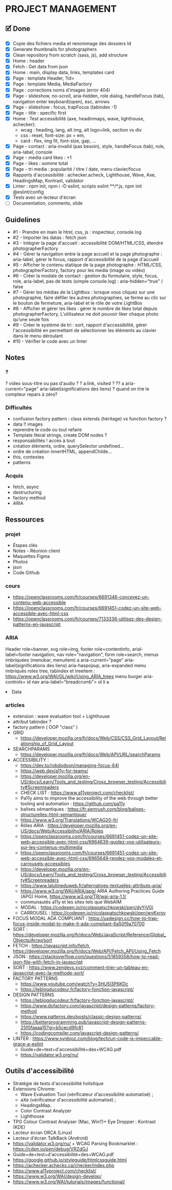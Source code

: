 # PROJECT MANAGEMENT

## 🗹 Done
- [x] Copie des fichiers media et renommage des dossiers Id
- [x] Generate thumbnails for photographers
- [x] Clean repository from scratch (sass, js), add structure
- [x] Home : header
- [x] Fetch : Get data from json
- [x] Home : main, display data, links, templates card
- [x] Page : template Header, ?id=
- [x] Page : template Media, MediaFactory
- [x] Page : corrections noms d'images (error 404)
- [x] Page - slideshow, no-scroll, aria-hidden, role dialog, handleFocus (tab), navigation enter keyboard(open), esc, arrows
- [x] Page - slideshow : focus, trapFocus (tabindex -1)
- [x] Page - title : specific first
- [x] Home : Test accessibilité (axe, headinmaps, wave, lighthouse, achecker): 
	- wcag : heading, lang, alt img, alt logo+link, section vs div
	- css : reset, font-size: px + em, 
	- card : flex, img fit, font-size, gap, ...
- [x] Page - contact : aria-invalid (pas besoin), style, handleFocus (tab), role, aria-label, console
- [x] Page - media card likes : +1
- [x] Page - likes : somme total
- [x] Page - tri media : popularité / titre / date, menu clavier/focus
- [x] Rapports d'accessibilité : achecker.acheck, Lighthouse, Wave, Axe, HeadingsMap, Kontrast, validator
- [x] Linter : npm init, npm i -D eslint, scripts eslint **/*.js, npm init @eslint/config
- [x] Tests avec un lecteur d'écran 
- [ ] Documentation, comments, slide

## Guidelines
- #1 - Prendre en main le html, css, js : inspecteur, console.log
- #2 - Importer les datas : fetch json
- #3 - Intégrer la page d'accueil : accessibilité DOM/HTML/CSS, étendre photographerFactory
- #4 - Gérer la navigation entre la page accueil et la page photographe : aria-label, gérer le focus, rapport d'accessibilité de la page d'accueil
- #5 - Afficher le contenu statique de la page photographe : HTML/CSS, photographerFactory, factory pour les media (image ou vidéo)
- #6 - Créer la modale de contact : gestion du formulaire, style, focus, role, aria-label, pas de tests (simple console.log) : aria-hidden="true" / false
- #7 - Gérer les médias de la Lightbox : lorsque vous cliquez sur une photographie, faire défiler les autres photographies, se ferme au clic sur le bouton de fermeture, aria-label et le rôle de votre LightBox
- #8 - Afficher et gérer les likes : gérer le nombre de likes total depuis photographerFactory, L’utilisateur ne doit pouvoir liker chaque photo qu’une seule fois
- #9 - Créer le système de tri : sort, rapport d'accessibilité, gérer l'accessibilité en permettant de sélectionner les éléments au clavier dans le menu déroulant
- #10 - Vérifier le code avec un linter

## Notes

### ?
? video sous-titre ou pas d'audio ?
? a:link, visited ?
?? a aria-current="page" aria-label(significations des liens)
? quand on trie le compteur repars à zéro?

### Difficultés
- confusion factory pattern : class extends (héritage) vs function factory ?
- data !! images
- reprendre le code ou tout refaire 
- Template literal strings, create DOM nodes ?
- responsabilités ! accès à tout
- création éléments, ordre, querySelector undefined...
- ordre de création innertHTML, appendChilde...
- this, contextes
- patterns

### Acquis
- fetch, async
- destructuring
- factory method
- ARIA

## Ressources

### projet
- Étapes clés 
- Notes - Réunion client
- Maquettes Figma
- Photos
- json
- Code Github

### cours
- https://openclassrooms.com/fr/courses/6691346-concevez-un-contenu-web-accessible
- https://openclassrooms.com/fr/courses/6691451-codez-un-site-web-accessible-avec-html-css
- https://openclassrooms.com/fr/courses/7133336-utilisez-des-design-patterns-en-javascript

### ARIA
Header role=banner, svg role=img, footer role=contentinfo, arial-label=footer navigation, nav role="navigation", 
form role=search, menus imbriquées (menubar, menuitem)
a aria-current=”page” aria-label(significations des liens)
aria-haspopup, aria-expanded
menu imbriqués  roles tree, tabindex et treeitem : https://www.w3.org/WAI/GL/wiki/Using_ARIA_trees
menu burger aria-controls= id
nav aria-label="breadcrumb"> ol li a <li class="breadcrumb-item active" aria-current="page">Data</li>

### articles 
- extension : wave evaluation tool + Lighthouse
- attribut tabindex ?
- factory pattern ( OOP "class" )
- GRID
    - https://developer.mozilla.org/fr/docs/Web/CSS/CSS_Grid_Layout/Relationship_of_Grid_Layout
- SEARCHPARAMS
    - https://developer.mozilla.org/fr/docs/Web/API/URL/searchParams
- ACCESSIBILITY :
    - https://dev.to/robdodson/managing-focus-64l
    - https://web.dev/a11y-for-teams/
    - https://developer.mozilla.org/en-US/docs/Learn/Tools_and_testing/Cross_browser_testing/Accessibility#Screenreaders
    - CHECK LIST : https://www.a11yproject.com/checklist/
    - Pa11y aims to improve the accessibility of the web through better tooling and automation : https://github.com/pa11y
    - balises sémantiques : https://fr.semrush.com/blog/balises-structurelles-html-semantique/
    - https://www.w3.org/Translations/WCAG20-fr/
    - Rôles ARIA : https://developer.mozilla.org/en-US/docs/Web/Accessibility/ARIA/Roles
    - https://openclassrooms.com/fr/courses/6691451-codez-un-site-web-accessible-avec-html-css/6964639-guidez-vos-utilisateurs-sur-les-contenus-multimedia
    - https://openclassrooms.com/fr/courses/6691451-codez-un-site-web-accessible-avec-html-css/6965649-rendez-vos-modales-et-carrousels-accessibles
    - https://developer.mozilla.org/en-US/docs/Learn/Tools_and_testing/Cross_browser_testing/Accessibility#Screenreaders
    - https://www.lalutineduweb.fr/alternatives-textuelles-attributs-aria/
    - https://www.w3.org/WAI/ARIA/apg/ ARIA Authoring Practices Guide (APG) Home, https://www.w3.org/TR/wai-aria-1.1/
    - communautés a11y et les sites tels que WebAIM
    - MODAL : https://codepen.io/nicolaspatschkowski/pen/dyYjVGj
    - CARROUSEL : https://codepen.io/nicolaspatschkowski/pen/wvKxrov
- FOCUS MODAL ADA COMPLIANT : https://uxdesign.cc/how-to-trap-focus-inside-modal-to-make-it-ada-compliant-6a50f9a70700
- SORT : https://developer.mozilla.org/fr/docs/Web/JavaScript/Reference/Global_Objects/Array/sort
- FETCH : https://javascript.info/fetch, https://developer.mozilla.org/fr/docs/Web/API/Fetch_API/Using_Fetch
- JSON : https://stackoverflow.com/questions/51859358/how-to-read-json-file-with-fetch-in-javascript
- SORT : https://www.zendevs.xyz/comment-trier-un-tableau-en-javascript-avec-la-methode-sort/
- FACTORY PATTERNS
    - https://www.youtube.com/watch?v=3HU5l3P6KDc
    - https://leblogducodeur.fr/factory-fonction-javascript/
- DESIGN PATTERNS
    - https://leblogducodeur.fr/factory-fonction-javascript/
    - https://www.dofactory.com/javascript/design-patterns/factory-method
    - https://www.patterns.dev/posts/classic-design-patterns/
    - https://betterprogramming.pub/javascript-design-patterns-25f0faaaa15?gi=b5cecd9fc81
    - https://codingcompiler.com/javascript-design-patterns/
- LINTER : https://www.synbioz.com/blog/tech/un-code-js-impeccable-grace-a-eslint
    - Guide+de+test+d'accessibilité+des+WCAG.pdf
    - https://validator.w3.org/nu/

## Outils d'accessibilité
- Stratégie de tests d'accessibilité holistique
- Extensions Chrome:
	- Wave Evaluation Tool (vérificateur d'accessibilité automatisé) ;
	- aXe (vérificateur d'accessibilité automatisé) ;
	- HeadingsMap.
	- Color Contrast Analyzer
    - Lighthouse
- TPG Colour Contrast Analyser (Mac, Win?)+ Eye Dropper : Kontrast (KDE)
- Lecteur écran ORCA (Linux)
- Lecteur d'écran TalkBack (Android)
- https://validator.w3.org/nu/ + WCAG Parsing Bookmarklet : https://cdpn.io/pen/debug/VRZdGJ
- Guide+de+test+d'accessibilité+des+WCAG.pdf
- https://google.github.io/styleguide/htmlcssguide.html
- https://achecker.achecks.ca/checker/index.php
- https://www.a11yproject.com/checklist/
- https://www.w3.org/WAI/design-develop/
- https://www.w3.org/WAI/tutorials/images/functional/
